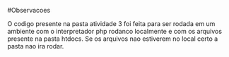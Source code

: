 #Observacoes

O codigo presente na pasta atividade 3 foi feita para ser rodada em um ambiente com o interpretador php rodanco localmente e com os arquivos presente na pasta htdocs. Se os arquivos nao estiverem no local certo a pasta nao ira rodar.
